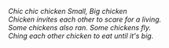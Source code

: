 *Chic chic chicken Small, Big chicken*  
*Chicken invites each other to scare for a living.*  
*Some chickens also ran. Some chickens fly.*  
*Ching each other chicken to eat until it's big.*  

